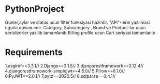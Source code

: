 # PythonProject

Gunler,aylar ve status ucun filter funksiyasi hazirdir.
"API"-lerin yazilmasi ugurla davam edir.
Category, Subcategory , Brand ve Product-lar ucun serializerler yazilib tamamlanib
Billing profile ucun Cart seriyasi tamamlanib


# Requirements
1.asgiref==3.3.1//
2.Django==3.1.5//
3.djangorestframework==3.12.4//
4.djangorestframework-simplejwt==4.6.0//
5.Pillow==8.1.0//
6.PyJWT==2.0.1//
7.pytz==2020.5//
8.sqlparse==0.4.1//

